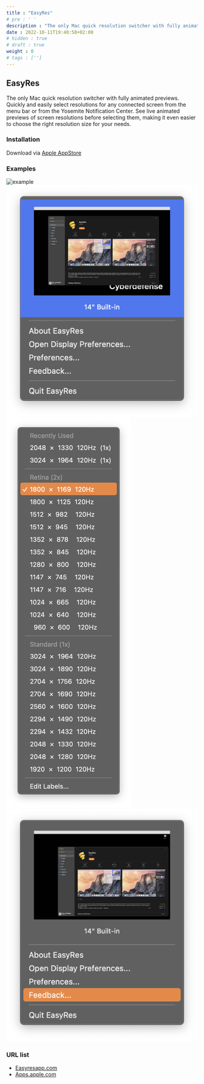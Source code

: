 ```yaml
---
title : "EasyRes"
# pre : ' '
description : "The only Mac quick resolution switcher with fully animated previews."
date : 2022-10-11T19:40:58+02:00
# hidden : true
# draft : true
weight : 0
# tags : ['']
---
```


## EasyRes

The only Mac quick resolution switcher with fully animated previews. Quickly and easily select resolutions for any connected screen from the menu bar or from the Yosemite Notification Center. See live animated previews of screen resolutions before selecting them, making it even easier to choose the right resolution size for your needs.

### Installation

Download via [Apple AppStore](https://apps.apple.com/app/easyres/id688211836?ls=1&mt=12)

### Examples

![example](images/example1.png)
![example](images/example2.png)
![example](images/example3.png)
![example](images/example4.png)

### URL list

* [Easyresapp.com](http://easyresapp.com/)
* [Apps.apple.com](https://apps.apple.com/app/easyres/id688211836?ls=1&mt=12)
